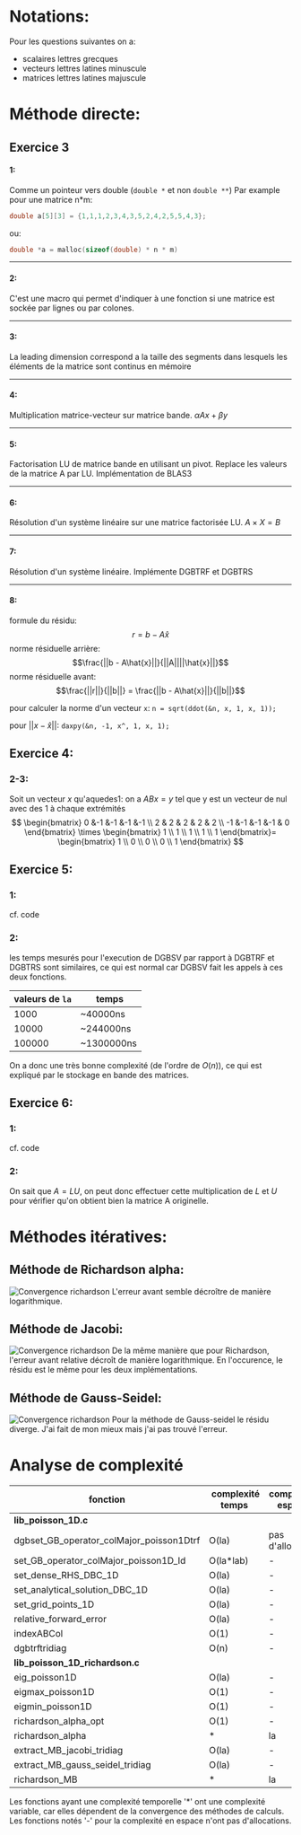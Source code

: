 # Notations:
Pour les questions suivantes on a:
 - scalaires lettres grecques
 - vecteurs lettres latines minuscule
 - matrices lettres latines majuscule

# Méthode directe:

## Exercice 3

#### 1:
Comme un pointeur vers double (`double *` et non `double **`)
Par example pour une matrice n*m:
```C
double a[5][3] = {1,1,1,2,3,4,3,5,2,4,2,5,5,4,3};
```
ou:
```C
double *a = malloc(sizeof(double) * n * m)
```

---
#### 2:
C'est une macro qui permet d'indiquer à une fonction si une matrice est sockée par lignes ou par colones.

---
#### 3:
La leading dimension correspond a la taille des segments dans lesquels les éléments de la matrice sont continus en mémoire

---
#### 4:
Multiplication matrice-vecteur sur matrice bande.
$\alpha Ax + \beta y$

---
#### 5:
Factorisation LU de matrice bande en utilisant un pivot.
Replace les valeurs de la matrice A par LU.
Implémentation de BLAS3

---
#### 6:
Résolution d'un système linéaire sur une matrice factorisée LU.
$A\times X = B$

---
#### 7:
Résolution d'un système linéaire. 
Implémente DGBTRF et DGBTRS

---
#### 8:
formule du résidu:
$$r = b - A\hat{x}$$
norme résiduelle arrière:
$$\frac{||b - A\hat{x}||}{||A||||\hat{x}||}$$
norme résiduelle avant:
$$\frac{||r||}{||b||} = \frac{||b - A\hat{x}||}{||b||}$$

pour calculer la norme d'un vecteur `x`:
`n = sqrt(ddot(&n, x, 1, x, 1));`

pour $||x - \hat{x}||$:
`daxpy(&n, -1, x^, 1, x, 1);`


## Exercice 4:

### 2-3:
Soit un vecteur $x$ qu'aquedes1:
on a $AB x = y$ tel que y est un vecteur de nul avec des 1 à chaque extrémités 
$$
\begin{bmatrix}
 0 &-1 &-1 &-1 &-1  \\
 2 & 2 & 2 & 2 & 2  \\
-1 &-1 &-1 &-1 & 0 
\end{bmatrix}
\times
\begin{bmatrix}
1 \\
1 \\
1 \\
1 \\
1 
\end{bmatrix}=
\begin{bmatrix}
1 \\
0 \\
0 \\
0 \\
1 
\end{bmatrix}
$$

## Exercice 5:
### 1:
cf. code

### 2:

les temps mesurés pour l'execution de DGBSV par rapport à DGBTRF et DGBTRS sont similaires, ce qui est normal car DGBSV fait les appels à ces deux fonctions.

| valeurs de `la` | temps |
| --- | --- |
| 1000 | ~40000ns |
| 10000 | ~244000ns |
| 100000 | ~1300000ns |

On a donc une très bonne complexité (de l'ordre de $O(n)$), ce qui est expliqué par le stockage en bande des matrices.

## Exercice 6:

### 1:

cf. code

### 2:

On sait que $A=LU$, on peut donc effectuer cette multiplication de $L$ et $U$ pour vérifier qu'on obtient bien la matrice A originelle.

# Méthodes itératives:

## Méthode de Richardson alpha:
![Convergence richardson](richardson.png)
L'erreur avant semble décroître de manière logarithmique.

## Méthode de Jacobi:
![Convergence richardson](jacobi.png)
De la même manière que pour Richardson, l'erreur avant relative décroît de manière logarithmique. En l'occurence, le résidu est le même pour les deux implémentations.

## Méthode de Gauss-Seidel:
![Convergence richardson](gauss-seidel.png)
Pour la méthode de Gauss-seidel le résidu diverge. J'ai fait de mon mieux mais j'ai pas trouvé l'erreur.

# Analyse de complexité

| fonction | complexité temps | complexité espace |
|---|---|---|
| **lib_poisson_1D.c** |
| dgbset_GB_operator_colMajor_poisson1Dtrf | O(la) | pas d'allocation |
| set_GB_operator_colMajor_poisson1D_Id | O(la*lab) | - |
| set_dense_RHS_DBC_1D | O(la) | - |
| set_analytical_solution_DBC_1D | O(la) | - |
| set_grid_points_1D | O(la) | - |
| relative_forward_error | O(la) | - |
| indexABCol | O(1) | - |
| dgbtrftridiag | O(n) | - |
| **lib_poisson_1D_richardson.c** |
| eig_poisson1D | O(la) | - |
| eigmax_poisson1D | O(1) | - |
| eigmin_poisson1D | O(1) | - |
| richardson_alpha_opt | O(1) | - |
| richardson_alpha | * | la |
| extract_MB_jacobi_tridiag | O(la) | - |
| extract_MB_gauss_seidel_tridiag | O(la) | - |
| richardson_MB | * | la |

Les fonctions ayant une complexité temporelle '*' ont une complexité variable, car elles dépendent de la convergence des méthodes de calculs. Les fonctions notés '-' pour la complexité en espace n'ont pas d'allocations.